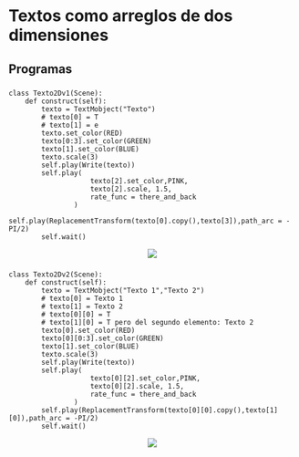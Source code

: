 # Textos como arreglos de dos dimensiones
## Programas

### 
```python3
class Texto2Dv1(Scene):
    def construct(self):
        texto = TextMobject("Texto")
        # texto[0] = T
        # texto[1] = e
        texto.set_color(RED)
        texto[0:3].set_color(GREEN)
        texto[1].set_color(BLUE)
        texto.scale(3)
        self.play(Write(texto))
        self.play(
                    texto[2].set_color,PINK, 
                    texto[2].scale, 1.5,
                    rate_func = there_and_back
                )
        self.play(ReplacementTransform(texto[0].copy(),texto[3]),path_arc = -PI/2)
        self.wait()
```
<p align="center"><img src ="/Español/6_texto_arreglo_2D/gifs/Texto2Dv1.gif" /></p>


###
```python3
class Texto2Dv2(Scene):
    def construct(self):
        texto = TextMobject("Texto 1","Texto 2")
        # texto[0] = Texto 1
        # texto[1] = Texto 2
        # texto[0][0] = T
        # texto[1][0] = T pero del segundo elemento: Texto 2
        texto[0].set_color(RED)
        texto[0][0:3].set_color(GREEN)
        texto[1].set_color(BLUE)
        texto.scale(3)
        self.play(Write(texto))
        self.play(
                    texto[0][2].set_color,PINK, 
                    texto[0][2].scale, 1.5,
                    rate_func = there_and_back
                )
        self.play(ReplacementTransform(texto[0][0].copy(),texto[1][0]),path_arc = -PI/2)
        self.wait()
```
<p align="center"><img src ="/Español/6_texto_arreglo_2D/gifs/Texto2Dv2.gif" /></p>
